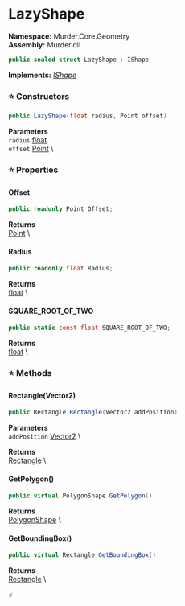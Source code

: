 # LazyShape

**Namespace:** Murder.Core.Geometry \
**Assembly:** Murder.dll

```csharp
public sealed struct LazyShape : IShape
```

**Implements:** _[IShape](../../../Murder/Core/Geometry/IShape.html)_

### ⭐ Constructors
```csharp
public LazyShape(float radius, Point offset)
```

**Parameters** \
`radius` [float](https://learn.microsoft.com/en-us/dotnet/api/System.Single?view=net-7.0) \
`offset` [Point](../../../Murder/Core/Geometry/Point.html) \

### ⭐ Properties
#### Offset
```csharp
public readonly Point Offset;
```

**Returns** \
[Point](../../../Murder/Core/Geometry/Point.html) \
#### Radius
```csharp
public readonly float Radius;
```

**Returns** \
[float](https://learn.microsoft.com/en-us/dotnet/api/System.Single?view=net-7.0) \
#### SQUARE_ROOT_OF_TWO
```csharp
public static const float SQUARE_ROOT_OF_TWO;
```

**Returns** \
[float](https://learn.microsoft.com/en-us/dotnet/api/System.Single?view=net-7.0) \
### ⭐ Methods
#### Rectangle(Vector2)
```csharp
public Rectangle Rectangle(Vector2 addPosition)
```

**Parameters** \
`addPosition` [Vector2](https://learn.microsoft.com/en-us/dotnet/api/System.Numerics.Vector2?view=net-7.0) \

**Returns** \
[Rectangle](../../../Murder/Core/Geometry/Rectangle.html) \

#### GetPolygon()
```csharp
public virtual PolygonShape GetPolygon()
```

**Returns** \
[PolygonShape](../../../Murder/Core/Geometry/PolygonShape.html) \

#### GetBoundingBox()
```csharp
public virtual Rectangle GetBoundingBox()
```

**Returns** \
[Rectangle](../../../Murder/Core/Geometry/Rectangle.html) \



⚡